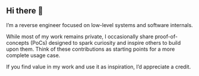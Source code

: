 ## Hi there 👋

I’m a reverse engineer focused on low-level systems and software internals.

While most of my work remains private, I occasionally share proof-of-concepts (PoCs) designed to spark curiosity and inspire others to build upon them.
Think of these contributions as starting points for a more complete usage case.

If you find value in my work and use it as inspiration, I’d appreciate a credit.
